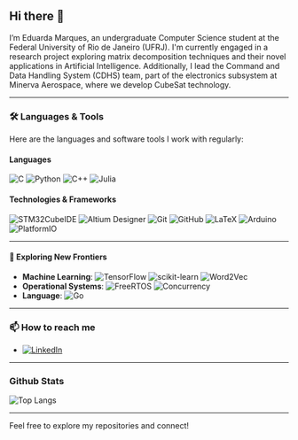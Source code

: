 
## Hi there 👋

I’m Eduarda Marques, an undergraduate Computer Science student at the Federal University of Rio de Janeiro (UFRJ). I'm currently engaged in a research project exploring matrix decomposition techniques and their novel applications in Artificial Intelligence. Additionally, I lead the Command and Data Handling System (CDHS) team, part of the electronics subsystem at Minerva Aerospace, where we develop CubeSat technology.

---

### 🛠 Languages & Tools
Here are the languages and software tools I work with regularly:

#### **Languages**

![C](https://img.shields.io/badge/C-00599C?style=flat&logo=c&logoColor=white)
![Python](https://img.shields.io/badge/Python-3776AB?style=flat&logo=python&logoColor=white)
![C++](https://img.shields.io/badge/C%2B%2B-00599C?style=flat&logo=c%2B%2B&logoColor=white)
![Julia](https://img.shields.io/badge/Julia-9558B2?style=flat&logo=julia&logoColor=white)

#### **Technologies & Frameworks**

![STM32CubeIDE](https://img.shields.io/badge/STM32CubeIDE-03234B?style=flat&logo=STMicroelectronics&logoColor=white)
![Altium Designer](https://img.shields.io/badge/Altium%20Designer-2E282A?style=flat&logo=altiumdesigner&logoColor=white)
![Git](https://img.shields.io/badge/Git-F05032?style=flat&logo=git&logoColor=white)
![GitHub](https://img.shields.io/badge/GitHub-181717?style=flat&logo=github&logoColor=white)
![LaTeX](https://img.shields.io/badge/LaTeX-008080?style=flat&logo=latex&logoColor=white)
![Arduino](https://img.shields.io/badge/Arduino-00979D?style=flat&logo=arduino&logoColor=white)
![PlatformIO](https://img.shields.io/badge/PlatformIO-2D325C?style=flat&logo=platformio&logoColor=white)

---

#### 🚀 Exploring New Frontiers
- **Machine Learning**: ![TensorFlow](https://img.shields.io/badge/TensorFlow-FF6F20?style=flat&logo=tensorflow&logoColor=white)
![scikit-learn](https://img.shields.io/badge/scikit--learn-F7931E?style=flat&logo=scikit-learn&logoColor=white) ![Word2Vec](https://img.shields.io/badge/Word2Vec-FFB9A8?style=flat&logo=google&logoColor=black)
- **Operational Systems**: ![FreeRTOS](https://img.shields.io/badge/FreeRTOS-007ACC?style=flat&logo=freertos&logoColor=white) ![Concurrency](https://img.shields.io/badge/Concurrency-FF3D00?style=flat&logo=generic&logoColor=white)
- **Language**: ![Go](https://img.shields.io/badge/Go-00ADD8?style=flat&logo=go&logoColor=white)


---
### 📫 How to reach me
- [![LinkedIn](https://img.shields.io/badge/LinkedIn-0077B5?style=flat&logo=linkedin&logoColor=white)](https://www.linkedin.com/in/eduardadesmarques/)

---
### Github Stats
![Top Langs](https://github-readme-stats.vercel.app/api/top-langs/?username=eduardamarks1&layout=compact&theme=tokyonight)

---
Feel free to explore my repositories and connect!
